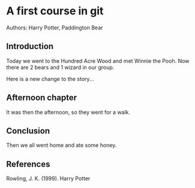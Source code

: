 # A first course in git

Authors: Harry Potter, Paddington Bear

## Introduction

Today we went to the Hundred Acre Wood and met Winnie the Pooh. Now there are 2 bears and 1 wizard in our group.

Here is a new change to the story...

## Afternoon chapter

It was then the afternoon, so they went for a walk.


## Conclusion

Then we all went home and ate some honey.


## References

Rowling, J. K. (1999). Harry Potter
